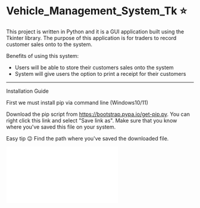 # Vehicle_Management_System_Tk :star:

This project is written in Python and it is a GUI application built using the Tkinter library.
The purpose of this application is for traders to record customer sales onto to the system.

Benefits of using this system:
- Users will be able to store their customers sales onto the system
- System will give users the option to print a receipt for their customers

----------

Installation Guide

First we must install pip via command line (Windows10/11)

Download the pip script from https://bootstrap.pypa.io/get-pip.py.
You can right click this link and select "Save link as".
Make sure that you know where you've saved this file on your system.

Easy tip :wink:
Find the path where you've saved the downloaded file.

![In the red box, click it and type CMD then press ENTER :wink:](Pictures\path_location.md)
